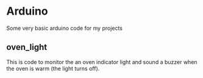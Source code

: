 # Arduino

Some very basic arduino code for my projects

## oven_light ##
This is code to monitor the an oven indicator light and sound a buzzer when the oven is warm (the light turns off).

